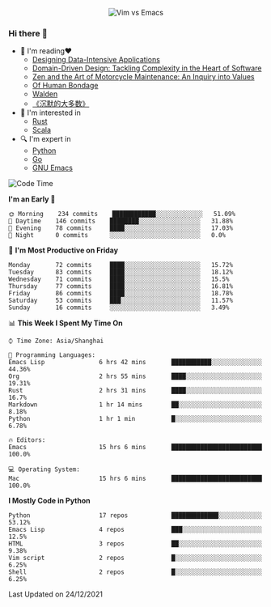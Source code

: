 <p align="center">
    <img src="https://gist.githubusercontent.com/coldnight/e696baffb094e71c96cb302118878eae/raw/40ea5053a6f66cc65f90f437e4173497da225958/banner.gif" alt="Vim vs Emacs" />
</p>

### Hi there 👋

- 📖 I'm reading❤️
    + [Designing Data-Intensive Applications](https://www.oreilly.com/library/view/designing-data-intensive-applications/9781491903063/)
    + [Domain-Driven Design: Tackling Complexity in the Heart of Software](https://www.dddcommunity.org/book/evans_2003/)
    + [Zen and the Art of Motorcycle Maintenance: An Inquiry into Values](https://en.wikipedia.org/wiki/Zen_and_the_Art_of_Motorcycle_Maintenance)
    + [Of Human Bondage](https://en.wikipedia.org/wiki/Of_Human_Bondage)
    + [Walden](https://en.wikipedia.org/wiki/Walden)
    + [《沉默的大多数》](https://en.wikipedia.org/wiki/Silent_majority)
- 🌱 I'm interested in
    + [Rust](https://www.rust-lang.org/)
    + [Scala](https://www.scala-lang.org/)
- 🔍 I'm expert in
    + [Python](https://www.python.org/)
    + [Go](https://go.dev/)
    + [GNU Emacs](https://www.gnu.org/software/emacs/)

<!--START_SECTION:waka-->
![Code Time](http://img.shields.io/badge/Code%20Time-824%20hrs%2058%20mins-blue)

**I'm an Early 🐤** 

```text
🌞 Morning    234 commits    ████████████░░░░░░░░░░░░░   51.09% 
🌆 Daytime    146 commits    ████████░░░░░░░░░░░░░░░░░   31.88% 
🌃 Evening    78 commits     ████░░░░░░░░░░░░░░░░░░░░░   17.03% 
🌙 Night      0 commits      ░░░░░░░░░░░░░░░░░░░░░░░░░   0.0%

```
📅 **I'm Most Productive on Friday** 

```text
Monday       72 commits     ████░░░░░░░░░░░░░░░░░░░░░   15.72% 
Tuesday      83 commits     ████░░░░░░░░░░░░░░░░░░░░░   18.12% 
Wednesday    71 commits     ████░░░░░░░░░░░░░░░░░░░░░   15.5% 
Thursday     77 commits     ████░░░░░░░░░░░░░░░░░░░░░   16.81% 
Friday       86 commits     ████░░░░░░░░░░░░░░░░░░░░░   18.78% 
Saturday     53 commits     ███░░░░░░░░░░░░░░░░░░░░░░   11.57% 
Sunday       16 commits     ░░░░░░░░░░░░░░░░░░░░░░░░░   3.49%

```


📊 **This Week I Spent My Time On** 

```text
⌚︎ Time Zone: Asia/Shanghai

💬 Programming Languages: 
Emacs Lisp               6 hrs 42 mins       ███████████░░░░░░░░░░░░░░   44.36% 
Org                      2 hrs 55 mins       ████░░░░░░░░░░░░░░░░░░░░░   19.31% 
Rust                     2 hrs 31 mins       ████░░░░░░░░░░░░░░░░░░░░░   16.7% 
Markdown                 1 hr 14 mins        ██░░░░░░░░░░░░░░░░░░░░░░░   8.18% 
Python                   1 hr 1 min          █░░░░░░░░░░░░░░░░░░░░░░░░   6.78%

🔥 Editors: 
Emacs                    15 hrs 6 mins       █████████████████████████   100.0%

💻 Operating System: 
Mac                      15 hrs 6 mins       █████████████████████████   100.0%

```

**I Mostly Code in Python** 

```text
Python                   17 repos            █████████████░░░░░░░░░░░░   53.12% 
Emacs Lisp               4 repos             ███░░░░░░░░░░░░░░░░░░░░░░   12.5% 
HTML                     3 repos             ██░░░░░░░░░░░░░░░░░░░░░░░   9.38% 
Vim script               2 repos             █░░░░░░░░░░░░░░░░░░░░░░░░   6.25% 
Shell                    2 repos             █░░░░░░░░░░░░░░░░░░░░░░░░   6.25%

```



 Last Updated on 24/12/2021
<!--END_SECTION:waka-->
